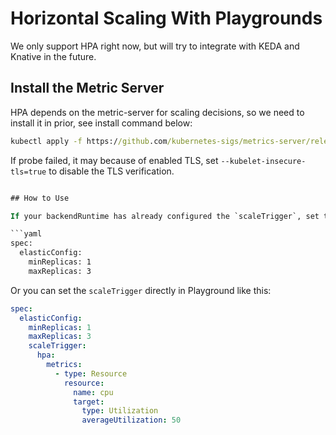 # Horizontal Scaling With Playgrounds

We only support HPA right now, but will try to integrate with KEDA and Knative in the future.

## Install the Metric Server

HPA depends on the metric-server for scaling decisions, so we need to install it in prior, see install command below:

```cmd
kubectl apply -f https://github.com/kubernetes-sigs/metrics-server/releases/latest/download/components.yaml
```

If probe failed, it may because of enabled TLS, set `--kubelet-insecure-tls=true` to disable the TLS verification.

```cmd

## How to Use

If your backendRuntime has already configured the `scaleTrigger`, set the `playground.elasticConfig` like this:

```yaml
spec:
  elasticConfig:
    minReplicas: 1
    maxReplicas: 3
```

Or you can set the `scaleTrigger` directly in Playground like this:

```yaml
spec:
  elasticConfig:
    minReplicas: 1
    maxReplicas: 3
    scaleTrigger:
      hpa:
        metrics:
          - type: Resource
            resource:
              name: cpu
              target:
                type: Utilization
                averageUtilization: 50
```
